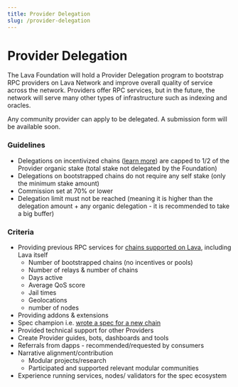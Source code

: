 ```yaml
---
title: Provider Delegation
slug: /provider-delegation
---
```


# Provider Delegation

The Lava Foundation will hold a Provider Delegation program to bootstrap RPC providers on Lava Network and improve overall quality of service across the network. Providers offer RPC services, but in the future, the network will serve many other types of infrastructure such as indexing and oracles.

Any community provider can apply to be delegated. A submission form will be available soon. 

### Guidelines

- Delegations on incentivized chains ([learn more](https://www.lavanet.xyz/blog/helping-rollups-and-blockchains-scale-with-incentivized-public-rpc)) are capped to 1/2 of the Provider organic stake (total stake not delegated by the Foundation)
- Delegations on bootstrapped chains do not require any self stake (only the minimum stake amount)
- Commission set at 70% or lower
- Delegation limit must not be reached (meaning it is higher than the delegation amount + any organic delegation - it is recommended to take a big buffer)

### Criteria

- Providing previous RPC services for [chains supported on Lava](https://docs.lavanet.xyz/chains), including Lava itself
    - Number of bootstrapped chains (no incentives or pools)
    - Number of relays & number of chains
    - Days active
    - Average QoS score
    - Jail times
    - Geolocations
    - number of nodes
- Providing addons & extensions
- Spec champion i.e. [wrote a spec for a new chain](https://github.com/lavanet/lava/tree/main/cookbook/specs)
- Provided technical support for other Providers
- Create Provider guides, bots, dashboards and tools
- Referrals from dapps - recommended/requested by consumers
- Narrative alignment/contribution
    - Modular projects/research
    - Participated and supported relevant modular communities
- Experience running services, nodes/ validators for the spec ecosystem